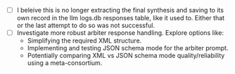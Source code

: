 
- [ ] I beleive this is no longer extracting the final synthesis and saving to its own record in the llm logs.db responses table, like it used to. Either that or the last attempt to do so was not successful.
- [ ] Investigate more robust arbiter response handling. Explore options like:
    - Simplifying the required XML structure.
    - Implementing and testing JSON schema mode for the arbiter prompt.
    - Potentially comparing XML vs JSON schema mode quality/reliability using a meta-consortium.
